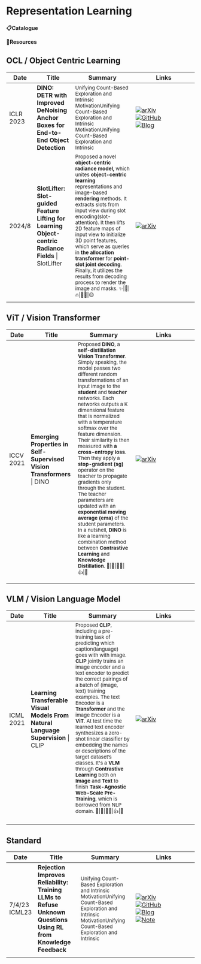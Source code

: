 # Representation Learning



**📋Catalogue**



**🔬Resources**



## OCL / Object Centric Learning

| Date         | Title                                                                                                 | Summary                                                                                                                                                                                                                                                                                                                                                                                                                                                                                                                   | Links                                                                                                                                                                                                                                                                                                                                                                                                                                                                                  |
| ------------ | ----------------------------------------------------------------------------------------------------- | ------------------------------------------------------------------------------------------------------------------------------------------------------------------------------------------------------------------------------------------------------------------------------------------------------------------------------------------------------------------------------------------------------------------------------------------------------------------------------------------------------------------------- | -------------------------------------------------------------------------------------------------------------------------------------------------------------------------------------------------------------------------------------------------------------------------------------------------------------------------------------------------------------------------------------------------------------------------------------------------------------------------------------- |
| ICLR<br>2023 | **DINO: DETR with Improved DeNoising Anchor Boxes for End-to-End Object Detection**                   | <sub> Unifying Count-Based Exploration and Intrinsic MotivationUnifying Count-Based Exploration and Intrinsic MotivationUnifying Count-Based Exploration and Intrinsic </sub>                                                                                                                                                                                                                                                                                                                                             | <div style='width:150px;'>[![arXiv](https://img.shields.io/badge/arXiv-Paper-%23D2691E?logo=arxiv)](https://cdn.openai.com/papers/weak-to-strong-generalization.pdf)</div><div style='width:150px;'>[![GitHub](https://img.shields.io/badge/GitHub-View-brightgreen?logo=github)](https://github.com/openai/weak-to-strong)</div><div style='width:150px;'>[![Blog](https://img.shields.io/badge/Blog-Posts-yellow?logo=rss)](https://mp.weixin.qq.com/s/f6YW-CxnLhnfMWTLg4M4Cw)</div> |
| 2024/8       | **SlotLifter: Slot-guided Feature Lifting for Learning Object-centric Radiance Fields** \| SlotLifter | <sub>Proposed a novel **object-centric radiance model,** which unites **object-centric learning** representations and image-based **rendering** methods. It extracts slots from input view during slot encoding(slot-attention). It then lifts 2D feature maps of input view to initialize 3D point features, which serve as queries in **the allocation transformer** for **point-slot joint decoding**. Finally, it utilizes the results from decoding process to render the image and masks. ✨\|🌷\|🔥\|👍🏿\|😉</sub> | <div style='width:150px;'>[![arXiv](https://img.shields.io/badge/arXiv-Paper-%23D2691E?logo=arxiv)](https://arxiv.org/abs/2408.06697)</div>                                                                                                                                                                                                                                                                                                                                            |
|              |                                                                                                       |                                                                                                                                                                                                                                                                                                                                                                                                                                                                                                                           |                                                                                                                                                                                                                                                                                                                                                                                                                                                                                        |



## ViT / Vision Transformer

| Date         | Title                                                                  | Summary                                                                                                                                                                                                                                                                                                                                                                                                                                                                                                                                                                                                                                                                                                                                                                                         | Links                                                                                                                                       |
| ------------ | ---------------------------------------------------------------------- | ----------------------------------------------------------------------------------------------------------------------------------------------------------------------------------------------------------------------------------------------------------------------------------------------------------------------------------------------------------------------------------------------------------------------------------------------------------------------------------------------------------------------------------------------------------------------------------------------------------------------------------------------------------------------------------------------------------------------------------------------------------------------------------------------- | ------------------------------------------------------------------------------------------------------------------------------------------- |
| ICCV<br>2021 | **Emerging Properties in Self-Supervised Vision Transformers** \| DINO | <sub>Proposed **DINO**, a **self-distillation** **Vision Transformer**. Simply speaking, the model passes two different random transformations of an input image to the **student** and **teacher** networks. Each networks outputs a K dimensional feature that is normalized with a temperature softmax over the feature dimension. Their similarity is then measured with **a cross-entropy loss**. Then they apply a **stop-gradient (sg)** operator on the teacher to propagate gradients only through the student. The teacher parameters are updated with an **exponential moving average (ema)** of the student parameters. In a nutshell, **DINO** is like a learning combination method between **Contrastive Learning** and **Knowledge Distillation**. 🌟\|🌺\|👩‍🚒\|👍\|🤨 </sub> | <div style='width:150px;'>[![arXiv](https://img.shields.io/badge/arXiv-Paper-%23D2691E?logo=arxiv)](https://arxiv.org/abs/2104.14294)</div> |
|              |                                                                        |                                                                                                                                                                                                                                                                                                                                                                                                                                                                                                                                                                                                                                                                                                                                                                                                 |                                                                                                                                             |
|              |                                                                        |                                                                                                                                                                                                                                                                                                                                                                                                                                                                                                                                                                                                                                                                                                                                                                                                 |                                                                                                                                             |


## VLM / Vision Language Model

| Date         | Title                                                                             | Summary                                                                                                                                                                                                                                                                                                                                                                                                                                                                                                                                                                                                                                                                                           | Links                                                                                                                                       |
| ------------ | --------------------------------------------------------------------------------- | ------------------------------------------------------------------------------------------------------------------------------------------------------------------------------------------------------------------------------------------------------------------------------------------------------------------------------------------------------------------------------------------------------------------------------------------------------------------------------------------------------------------------------------------------------------------------------------------------------------------------------------------------------------------------------------------------- | ------------------------------------------------------------------------------------------------------------------------------------------- |
| ICML<br>2021 | **Learning Transferable Visual Models From Natural Language Supervision** \| CLIP | <sub>Proposed **CLIP**, including a pre-training task of predicting which caption(language) goes with with image. **CLIP** jointly trains an image encoder and a text encoder to predict the correct pairings of a batch of (image, text) training examples. The text Encoder is a **Transformer** and the image Encoder is a **ViT**. At test time the learned text encoder synthesizes a zero-shot linear classifier by embedding the names or descriptions of the target dataset’s classes. It's a **VLM** through  **Contrastive Learning** both on **Image** and **Text** to finish **Task-Agnostic Web-Scale Pre-Training**, which is borrowed from NLP domain. 🌟\|🌺\|👩‍🚒\|👍\|🤨</sub> | <div style='width:150px;'>[![arXiv](https://img.shields.io/badge/arXiv-Paper-%23D2691E?logo=arxiv)](https://arxiv.org/abs/2103.00020)</div> |
|              |                                                                                   |                                                                                                                                                                                                                                                                                                                                                                                                                                                                                                                                                                                                                                                                                                   |                                                                                                                                             |
|              |                                                                                   |                                                                                                                                                                                                                                                                                                                                                                                                                                                                                                                                                                                                                                                                                                   |                                                                                                                                             |
|              |                                                                                   |                                                                                                                                                                                                                                                                                                                                                                                                                                                                                                                                                                                                                                                                                                   |                                                                                                                                             |


## Standard

| Date             | Title                                                                                                          | Summary                                                                                                                                                                       | Links                                                                                                                                                                                                                                                                                                                                                                                                                                                                                                                                                                                                                       |
| ---------------- | -------------------------------------------------------------------------------------------------------------- | ----------------------------------------------------------------------------------------------------------------------------------------------------------------------------- | --------------------------------------------------------------------------------------------------------------------------------------------------------------------------------------------------------------------------------------------------------------------------------------------------------------------------------------------------------------------------------------------------------------------------------------------------------------------------------------------------------------------------------------------------------------------------------------------------------------------------- |
| 7/4/23<br>ICML23 | **Rejection Improves Reliability: Training LLMs to Refuse Unknown Questions Using RL from Knowledge Feedback** | <sub> Unifying Count-Based Exploration and Intrinsic MotivationUnifying Count-Based Exploration and Intrinsic MotivationUnifying Count-Based Exploration and Intrinsic </sub> | <div style='width:150px;'>[![arXiv](https://img.shields.io/badge/arXiv-Paper-%23D2691E?logo=arxiv)](https://cdn.openai.com/papers/weak-to-strong-generalization.pdf)</div><div style='width:150px;'>[![GitHub](https://img.shields.io/badge/GitHub-View-brightgreen?logo=github)](https://github.com/openai/weak-to-strong)</div><div style='width:150px;'>[![Blog](https://img.shields.io/badge/Blog-Posts-yellow?logo=rss)](https://mp.weixin.qq.com/s/f6YW-CxnLhnfMWTLg4M4Cw)</div><div style='width:150px;'>[![Note](https://img.shields.io/badge/Note-Read-blue?logo=dependabot)](summary/2024-03/2403.18349.md)</div> |
|                  |                                                                                                                |                                                                                                                                                                               |                                                                                                                                                                                                                                                                                                                                                                                                                                                                                                                                                                                                                             |
